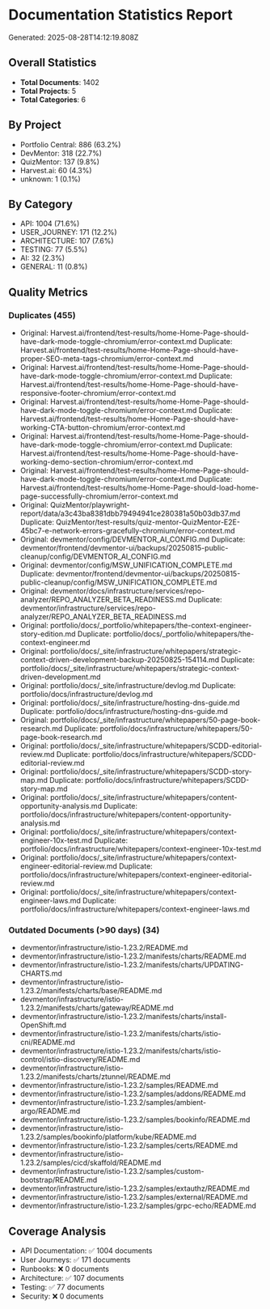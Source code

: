 # Documentation Statistics Report
Generated: 2025-08-28T14:12:19.808Z

## Overall Statistics
- **Total Documents**: 1402
- **Total Projects**: 5
- **Total Categories**: 6

## By Project
- Portfolio Central: 886 (63.2%)
- DevMentor: 318 (22.7%)
- QuizMentor: 137 (9.8%)
- Harvest.ai: 60 (4.3%)
- unknown: 1 (0.1%)

## By Category
- API: 1004 (71.6%)
- USER_JOURNEY: 171 (12.2%)
- ARCHITECTURE: 107 (7.6%)
- TESTING: 77 (5.5%)
- AI: 32 (2.3%)
- GENERAL: 11 (0.8%)

## Quality Metrics

### Duplicates (455)
- Original: Harvest.ai/frontend/test-results/home-Home-Page-should-have-dark-mode-toggle-chromium/error-context.md
  Duplicate: Harvest.ai/frontend/test-results/home-Home-Page-should-have-proper-SEO-meta-tags-chromium/error-context.md
- Original: Harvest.ai/frontend/test-results/home-Home-Page-should-have-dark-mode-toggle-chromium/error-context.md
  Duplicate: Harvest.ai/frontend/test-results/home-Home-Page-should-have-responsive-footer-chromium/error-context.md
- Original: Harvest.ai/frontend/test-results/home-Home-Page-should-have-dark-mode-toggle-chromium/error-context.md
  Duplicate: Harvest.ai/frontend/test-results/home-Home-Page-should-have-working-CTA-button-chromium/error-context.md
- Original: Harvest.ai/frontend/test-results/home-Home-Page-should-have-dark-mode-toggle-chromium/error-context.md
  Duplicate: Harvest.ai/frontend/test-results/home-Home-Page-should-have-working-demo-section-chromium/error-context.md
- Original: Harvest.ai/frontend/test-results/home-Home-Page-should-have-dark-mode-toggle-chromium/error-context.md
  Duplicate: Harvest.ai/frontend/test-results/home-Home-Page-should-load-home-page-successfully-chromium/error-context.md
- Original: QuizMentor/playwright-report/data/a3c43ba8381dbb79494941ce280381a50b03db37.md
  Duplicate: QuizMentor/test-results/quiz-mentor-QuizMentor-E2E-45bc7-e-network-errors-gracefully-chromium/error-context.md
- Original: devmentor/config/DEVMENTOR_AI_CONFIG.md
  Duplicate: devmentor/frontend/devmentor-ui/backups/20250815-public-cleanup/config/DEVMENTOR_AI_CONFIG.md
- Original: devmentor/config/MSW_UNIFICATION_COMPLETE.md
  Duplicate: devmentor/frontend/devmentor-ui/backups/20250815-public-cleanup/config/MSW_UNIFICATION_COMPLETE.md
- Original: devmentor/docs/infrastructure/services/repo-analyzer/REPO_ANALYZER_BETA_READINESS.md
  Duplicate: devmentor/infrastructure/services/repo-analyzer/REPO_ANALYZER_BETA_READINESS.md
- Original: portfolio/docs/_portfolio/whitepapers/the-context-engineer-story-edition.md
  Duplicate: portfolio/docs/_portfolio/whitepapers/the-context-engineer.md
- Original: portfolio/docs/_site/infrastructure/whitepapers/strategic-context-driven-development-backup-20250825-154114.md
  Duplicate: portfolio/docs/_site/infrastructure/whitepapers/strategic-context-driven-development.md
- Original: portfolio/docs/_site/infrastructure/devlog.md
  Duplicate: portfolio/docs/infrastructure/devlog.md
- Original: portfolio/docs/_site/infrastructure/hosting-dns-guide.md
  Duplicate: portfolio/docs/infrastructure/hosting-dns-guide.md
- Original: portfolio/docs/_site/infrastructure/whitepapers/50-page-book-research.md
  Duplicate: portfolio/docs/infrastructure/whitepapers/50-page-book-research.md
- Original: portfolio/docs/_site/infrastructure/whitepapers/SCDD-editorial-review.md
  Duplicate: portfolio/docs/infrastructure/whitepapers/SCDD-editorial-review.md
- Original: portfolio/docs/_site/infrastructure/whitepapers/SCDD-story-map.md
  Duplicate: portfolio/docs/infrastructure/whitepapers/SCDD-story-map.md
- Original: portfolio/docs/_site/infrastructure/whitepapers/content-opportunity-analysis.md
  Duplicate: portfolio/docs/infrastructure/whitepapers/content-opportunity-analysis.md
- Original: portfolio/docs/_site/infrastructure/whitepapers/context-engineer-10x-test.md
  Duplicate: portfolio/docs/infrastructure/whitepapers/context-engineer-10x-test.md
- Original: portfolio/docs/_site/infrastructure/whitepapers/context-engineer-editorial-review.md
  Duplicate: portfolio/docs/infrastructure/whitepapers/context-engineer-editorial-review.md
- Original: portfolio/docs/_site/infrastructure/whitepapers/context-engineer-laws.md
  Duplicate: portfolio/docs/infrastructure/whitepapers/context-engineer-laws.md

### Outdated Documents (>90 days) (34)
- devmentor/infrastructure/istio-1.23.2/README.md
- devmentor/infrastructure/istio-1.23.2/manifests/charts/README.md
- devmentor/infrastructure/istio-1.23.2/manifests/charts/UPDATING-CHARTS.md
- devmentor/infrastructure/istio-1.23.2/manifests/charts/base/README.md
- devmentor/infrastructure/istio-1.23.2/manifests/charts/gateway/README.md
- devmentor/infrastructure/istio-1.23.2/manifests/charts/install-OpenShift.md
- devmentor/infrastructure/istio-1.23.2/manifests/charts/istio-cni/README.md
- devmentor/infrastructure/istio-1.23.2/manifests/charts/istio-control/istio-discovery/README.md
- devmentor/infrastructure/istio-1.23.2/manifests/charts/ztunnel/README.md
- devmentor/infrastructure/istio-1.23.2/samples/README.md
- devmentor/infrastructure/istio-1.23.2/samples/addons/README.md
- devmentor/infrastructure/istio-1.23.2/samples/ambient-argo/README.md
- devmentor/infrastructure/istio-1.23.2/samples/bookinfo/README.md
- devmentor/infrastructure/istio-1.23.2/samples/bookinfo/platform/kube/README.md
- devmentor/infrastructure/istio-1.23.2/samples/certs/README.md
- devmentor/infrastructure/istio-1.23.2/samples/cicd/skaffold/README.md
- devmentor/infrastructure/istio-1.23.2/samples/custom-bootstrap/README.md
- devmentor/infrastructure/istio-1.23.2/samples/extauthz/README.md
- devmentor/infrastructure/istio-1.23.2/samples/external/README.md
- devmentor/infrastructure/istio-1.23.2/samples/grpc-echo/README.md

## Coverage Analysis

- API Documentation: ✅ 1004 documents
- User Journeys: ✅ 171 documents
- Runbooks: ❌ 0 documents
- Architecture: ✅ 107 documents
- Testing: ✅ 77 documents
- Security: ❌ 0 documents
